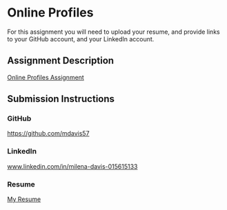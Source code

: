# Online Profiles
For this assignment you will need to upload your resume, and provide links to your GitHub account, and your LinkedIn account.

## Assignment Description
[Online Profiles Assignment](https://education.launchcode.org/liftoff/assignments/online-profiles/)

## Submission Instructions
 
### GitHub
https://github.com/mdavis57
 
### LinkedIn
www.linkedin.com/in/milena-davis-015615133

### Resume
[My Resume](MilenaDavisResumeLC.pdf)


